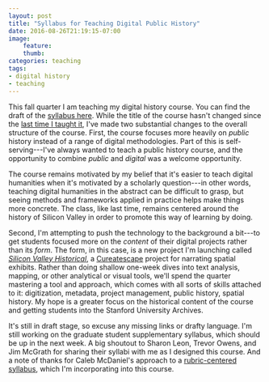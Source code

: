 ```yaml
---
layout: post
title: "Syllabus for Teaching Digital Public History"
date: 2016-08-26T21:19:15-07:00
image: 
    feature: 
    thumb: 
categories: teaching
tags:
- digital history
- teaching
---
```


This fall quarter I am teaching my digital history course. You can find the draft of the [syllabus here](http://jasonheppler.org/courses/dph.2016/). While the title of the course hasn't changed since the [last time I taught it](http://jasonheppler.org/teaching/hist205f.2014/), I've made two substantial changes to the overall structure of the course. First, the course focuses more heavily on *public* history instead of a range of digital methodologies. Part of this is self-serving---I've always wanted to teach a public history course, and the opportunity to combine *public* and *digital* was a welcome opportunity. 

The course remains motivated by my belief that it's easier to teach digital humanities when it's motivated by a scholarly question---in other words, teaching digital humanities in the abstract can be difficult to grasp, but seeing methods and frameworks applied in practice helps make things more concrete. The class, like last time, remains centered around the history of Silicon Valley in order to promote this way of learning by doing.

Second, I'm attempting to push the technology to the background a bit---to get students focused more on the *content* of their digital projects rather than its *form*. The form, in this case, is a new project I'm launching called *[Silicon Valley Historical](http://svhistorical.org)*, a [Cureatescape](http://curatescape.org) project for narrating spatial exhibits. Rather than doing shallow one-week dives into text analysis, mapping, or other analytical or visual tools, we'll spend the quarter mastering a tool and approach, which comes with all sorts of skills attached to it: digitization, metadata, project management, public history, spatial history. My hope is a greater focus on the historical content of the course and getting students into the Stanford University Archives.

It's still in draft stage, so excuse any missing links or drafty language. I'm still working on the graduate student supplementary syllabus, which should be up in the next week. A big shoutout to Sharon Leon, Trevor Owens, and Jim McGrath for sharing their syllabi with me as I designed this course. And a note of thanks for Caleb McDaniel's approach to a [rubric-centered syllabus](http://wcm1.web.rice.edu/looking-back-on-backwards-survey.html), which I'm incorporating into this course.
